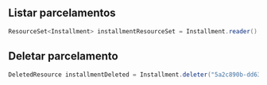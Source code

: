 ## Listar parcelamentos
```java
ResourceSet<Installment> installmentResourceSet = Installment.reader().read();
```

## Deletar parcelamento
```java
DeletedResource installmentDeleted = Installment.deleter("5a2c890b-dd63-4b5a-9169-96c8d7828f4c").delete();
```